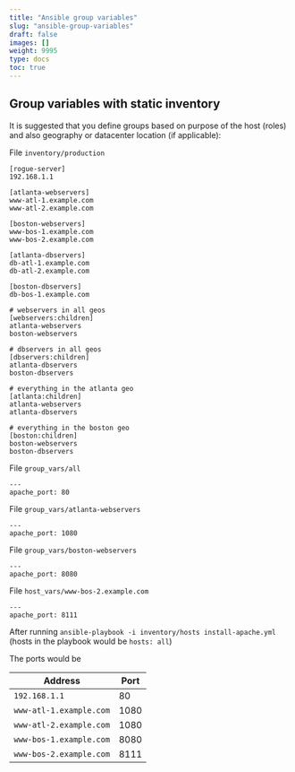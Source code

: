 ```yaml
---
title: "Ansible group variables"
slug: "ansible-group-variables"
draft: false
images: []
weight: 9995
type: docs
toc: true
---
```


## Group variables with static inventory
It is suggested that you define groups based on purpose of the host (roles) and also geography or datacenter location (if applicable):

File `inventory/production`

    [rogue-server]
    192.168.1.1
    
    [atlanta-webservers]
    www-atl-1.example.com
    www-atl-2.example.com
    
    [boston-webservers]
    www-bos-1.example.com
    www-bos-2.example.com
    
    [atlanta-dbservers]
    db-atl-1.example.com
    db-atl-2.example.com
    
    [boston-dbservers]
    db-bos-1.example.com
    
    # webservers in all geos
    [webservers:children]
    atlanta-webservers
    boston-webservers
    
    # dbservers in all geos
    [dbservers:children]
    atlanta-dbservers
    boston-dbservers
    
    # everything in the atlanta geo
    [atlanta:children]
    atlanta-webservers
    atlanta-dbservers
    
    # everything in the boston geo
    [boston:children]
    boston-webservers
    boston-dbservers

File `group_vars/all`

    ---
    apache_port: 80

File `group_vars/atlanta-webservers`

    ---
    apache_port: 1080

File `group_vars/boston-webservers`

    ---
    apache_port: 8080

File `host_vars/www-bos-2.example.com`

    ---
    apache_port: 8111

After running `ansible-playbook -i inventory/hosts install-apache.yml` (hosts in the playbook would be `hosts: all`)

The ports would be

| Address | Port |
| ------ | ------ |
| `192.168.1.1`   | 80   |
| `www-atl-1.example.com`   | 1080   |
| `www-atl-2.example.com`   | 1080   |
| `www-bos-1.example.com`   | 8080   |
| `www-bos-2.example.com`   | 8111   |

